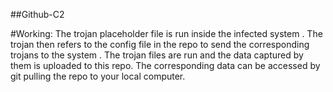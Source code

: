 ##Github-C2

#Working:
  The trojan placeholder file is run inside the infected system . The trojan then refers to the config file in the repo to send the corresponding trojans to the system . The trojan files are run and the data captured by them is uploaded to this repo. The corresponding data can be accessed by git pulling the repo to your local computer.



